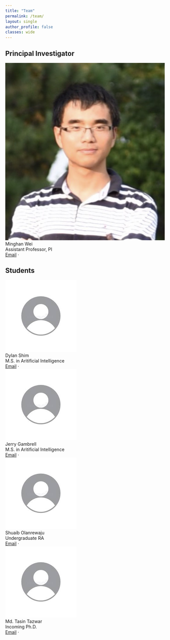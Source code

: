 ```yaml
---
title: "Team"
permalink: /team/
layout: single
author_profile: false
classes: wide
---
```


## Principal Investigator
<div class="people-grid">
  <div class="person">
    <img src="/images/minghan_phd_img.jpg" alt="Minghan Wei">
    <div class="person-name">Minghan Wei</div>
    <div class="person-role">Assistant Professor, PI</div>
    <div class="person-links">
      <a href="mailto:weim@fau.edu">Email</a> ·
      <!-- <a href="https://scholar.google.com/citations?user=vJvfjQYAAAAJ" target="_blank" rel="noopener">Google Scholar</a> -->
    </div>
    <!-- <p class="person-bio">
      Lead of the Scalable Intelligence for Motion and Autonomy (SIMA) Lab. Research: field robotics, energy-aware planning, and foundation models for decision making.
    </p> -->
  </div>
</div>

## Students
<div class="people-grid">
  <!-- Example card — duplicate and edit for each student -->
  <div class="person">
    <img src="/images/default_headshot.jpg" alt="Firstname Lastname">
    <div class="person-name">Dylan Shim</div>
    <div class="person-role">M.S. in Aritificial Intelligence</div>
    <div class="person-links">
      <a href="dshim2019@fau.edu">Email</a> ·
      <!-- <a href="https://github.com/username" target="_blank" rel="noopener">GitHub</a> -->
    </div>
    <!-- <p class="person-bio">
      Work in the lab since undergraduate.
    </p> -->
  </div>
</div>

<div class="people-grid">
  <!-- Example card — duplicate and edit for each student -->
  <div class="person">
    <img src="/images/default_headshot.jpg" alt="Jerry Gambrell">
    <div class="person-name">Jerry Gambrell</div>
    <div class="person-role">M.S. in Aritificial Intelligence</div>
    <div class="person-links">
      <a href="jgambrell2021@fau.edu">Email</a> ·
      <!-- <a href="https://github.com/username" target="_blank" rel="noopener">GitHub</a> -->
    </div>
    <!-- <p class="person-bio">
      Work in the lab since undergraduate.
    </p> -->
  </div>
</div>

<div class="people-grid">
  <!-- Example card — duplicate and edit for each student -->
  <div class="person">
    <img src="/images/default_headshot.jpg" alt="Shuaib Olanrewaju">
    <div class="person-name">Shuaib Olanrewaju</div>
    <div class="person-role">Undergraduate RA</div>
    <div class="person-links">
      <a href="solanrewaju2020@fau.edu">Email</a> ·
      <!-- <a href="https://github.com/username" target="_blank" rel="noopener">GitHub</a> -->
    </div>
    <!-- <p class="person-bio">
      Work in the lab since undergraduate.
    </p> -->
  </div>
</div>

<div class="people-grid">
  <!-- Example card — duplicate and edit for each student -->
  <div class="person">
    <img src="/images/default_headshot.jpg" alt="Md. Tasin Tazwar">
    <div class="person-name">Md. Tasin Tazwar</div>
    <div class="person-role">Incoming Ph.D.</div>
    <div class="person-links">
      <a href="mtazwar2023@fau.edu">Email</a> ·
      <!-- <a href="https://github.com/username" target="_blank" rel="noopener">GitHub</a> -->
    </div>
    <!-- <p class="person-bio">
      Work in the lab since undergraduate.
    </p> -->
  </div>
</div>
